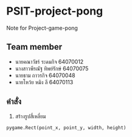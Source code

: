 # PSIT-project-pong

Note for Project-game-pong

## Team member
- นายคณาวัชร์ ระดมกิจ 64070012
- นางสาวพีรณัฐ ทิพย์รักษ์ 64070075
- นายธาม ถาวรกิจ 64070048
- นายโหว้ย หมิง ลี 64070113

## คำสั่ง
1. สร้างรูปสี่เหลี่ยม
```python
pygame.Rect(point_x, point_y, width, height)
```
